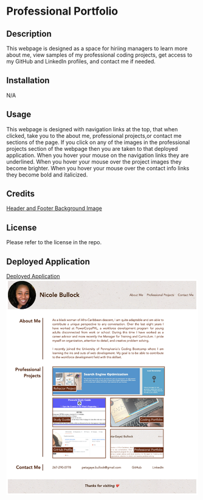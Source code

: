 # Professional Portfolio

## Description

This webpage is designed as a space for hiriing managers to learn more about me, view samples of my professional coding projects, get access to my GitHub and LinkedIn profiles, and contact me if needed. 

## Installation

N/A

## Usage

This webpage is designed with navigation links at the top, that when clicked, take you to the about me, professional projects,or contact me sections of the page. If you click on any of the images in the professional projects section of the webpage then you are taken to that deployed application. When you hover your mouse on the navigation links they are underlined. When you hover your mouse over the project images they become brighter. When you hover your mouse over the contact info links they become bold and italicized. 

## Credits

[Header and Footer Background Image](https://www.toptal.com/designers/subtlepatterns/uploads/ep_naturalwhite.png)

## License

Please refer to the license in the repo.

## Deployed Application
[Deployed Application](https://pbullock08.github.io/professional-portfolio/)
![image](./assets/images/readme-screenshot.png)